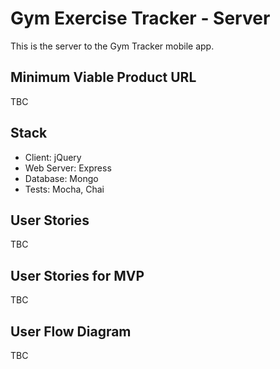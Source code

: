# Gym Exercise Tracker - Server

This is the server to the Gym Tracker mobile app. 

## Minimum Viable Product URL

TBC

## Stack

* Client: jQuery
* Web Server: Express
* Database: Mongo
* Tests: Mocha, Chai

## User Stories

TBC

## User Stories for MVP

TBC

## User Flow Diagram

TBC


